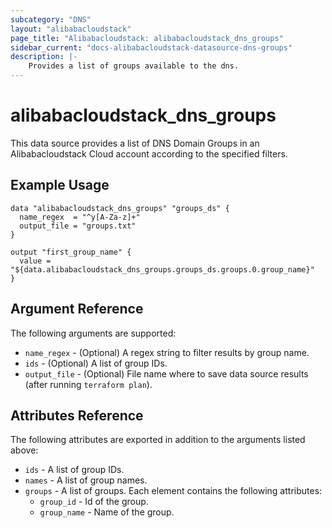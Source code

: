 ```yaml
---
subcategory: "DNS"
layout: "alibabacloudstack"
page_title: "Alibabacloudstack: alibabacloudstack_dns_groups"
sidebar_current: "docs-alibabacloudstack-datasource-dns-groups"
description: |-
    Provides a list of groups available to the dns.
---
```


# alibabacloudstack\_dns\_groups

This data source provides a list of DNS Domain Groups in an Alibabacloudstack Cloud account according to the specified filters.

## Example Usage

```
data "alibabacloudstack_dns_groups" "groups_ds" {
  name_regex  = "^y[A-Za-z]+"
  output_file = "groups.txt"
}

output "first_group_name" {
  value = "${data.alibabacloudstack_dns_groups.groups_ds.groups.0.group_name}"
}
```

## Argument Reference

The following arguments are supported:

* `name_regex` - (Optional) A regex string to filter results by group name. 
* `ids` - (Optional) A list of group IDs.
* `output_file` - (Optional) File name where to save data source results (after running `terraform plan`).

## Attributes Reference

The following attributes are exported in addition to the arguments listed above:

* `ids` - A list of group IDs. 
* `names` - A list of group names.
* `groups` - A list of groups. Each element contains the following attributes:
  * `group_id` - Id of the group.
  * `group_name` - Name of the group.

